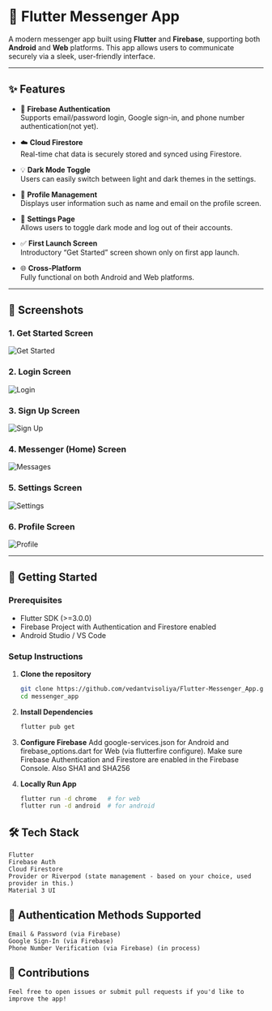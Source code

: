 # 📱 Flutter Messenger App

A modern messenger app built using **Flutter** and **Firebase**, supporting both **Android** and **Web** platforms. This app allows users to communicate securely via a sleek, user-friendly interface.

---

## ✨ Features

- 🔐 **Firebase Authentication**  
  Supports email/password login, Google sign-in, and phone number authentication(not yet).

- ☁️ **Cloud Firestore**  
  Real-time chat data is securely stored and synced using Firestore.

- 💡 **Dark Mode Toggle**  
  Users can easily switch between light and dark themes in the settings.

- 👤 **Profile Management**  
  Displays user information such as name and email on the profile screen.

- 🔧 **Settings Page**  
  Allows users to toggle dark mode and log out of their accounts.

- ✅ **First Launch Screen**  
  Introductory “Get Started” screen shown only on first app launch.

- 🌐 **Cross-Platform**  
  Fully functional on both Android and Web platforms.

---

## 📸 Screenshots

### 1. Get Started Screen  
![Get Started](screenshots/get_started_page.png)

### 2. Login Screen  
![Login](screenshots/login_page.png)

### 3. Sign Up Screen  
![Sign Up](screenshots/signup_page.png)

### 4. Messenger (Home) Screen  
![Messages](screenshots/message_page.png)

### 5. Settings Screen  
![Settings](screenshots/setting_page.png)

### 6. Profile Screen  
![Profile](screenshots/profile_page.png)

---

## 🚀 Getting Started

### Prerequisites

- Flutter SDK (>=3.0.0)
- Firebase Project with Authentication and Firestore enabled
- Android Studio / VS Code

### Setup Instructions

1. **Clone the repository**
   ```bash
   git clone https://github.com/vedantvisoliya/Flutter-Messenger_App.git
   cd messenger_app
   ```
2. **Install Dependencies**
    ```bash
    flutter pub get
    ```

3. **Configure Firebase**
    Add google-services.json for Android and firebase_options.dart for Web (via flutterfire configure).
    Make sure Firebase Authentication and Firestore are enabled in the Firebase Console.
    Also SHA1 and SHA256

4. **Locally Run App**
    ```bash
    flutter run -d chrome   # for web
    flutter run -d android  # for android
    ```

## 🛠️ Tech Stack
    Flutter
    Firebase Auth
    Cloud Firestore
    Provider or Riverpod (state management - based on your choice, used provider in this.)
    Material 3 UI

## 🔐 Authentication Methods Supported
    Email & Password (via Firebase)
    Google Sign-In (via Firebase)
    Phone Number Verification (via Firebase) (in process)

## 🙌 Contributions
    Feel free to open issues or submit pull requests if you'd like to improve the app!